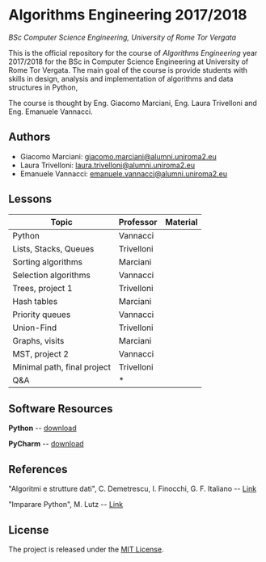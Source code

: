 # Algorithms Engineering 2017/2018

*BSc Computer Science Engineering, University of Rome Tor Vergata*

This is the official repository for the course of *Algorithms Engineering* year 2017/2018 for the BSc in Computer Science Engineering at University of Rome Tor Vergata.
The main goal of the course is provide students with skills in design, analysis and implementation of algorithms and data structures in Python,

The course is thought by Eng. Giacomo Marciani, Eng. Laura Trivelloni and Eng. Emanuele Vannacci.


## Authors
* Giacomo Marciani: [giacomo.marciani@alumni.uniroma2.eu](mailto:giacomo.marciani@alumni.uniroma2.eu)
* Laura Trivelloni: [laura.trivelloni@alumni.uniroma2.eu](mailto:laura.trivelloni@alumni.uniroma2.eu)
* Emanuele Vannacci: [emanuele.vannacci@alumni.uniroma2.eu](mailto:emanuele.vannacci@alumni.uniroma2.eu)


## Lessons
| Topic                            | Professor  | Material  |
|----------------------------------|------------|-----------|
| Python                           | Vannacci   |           |
| Lists, Stacks, Queues            | Trivelloni |           |
| Sorting algorithms               | Marciani   |           |
| Selection algorithms             | Vannacci   |           |
| Trees, project 1                 | Trivelloni |           |
| Hash tables                      | Marciani   |           |
| Priority queues                  | Vannacci   |           |
| Union-Find                       | Trivelloni |           |
| Graphs, visits                   | Marciani   |           |
| MST, project 2                   | Vannacci   |           |
| Minimal path, final project     | Trivelloni |           |
| Q&A                              | *          |           |


## Software Resources
**Python** -- [download](https://www.python.org/)

**PyCharm** -- [download](https://www.jetbrains.com/pycharm/)


## References
"Algoritmi e strutture dati", C. Demetrescu, I. Finocchi, G. F. Italiano -- [Link](https://www.amazon.it/Algoritmi-strutture-dati-Camil-Demetrescu/dp/8838664684)

"Imparare Python", M. Lutz -- [Link](https://www.amazon.it/Imparare-Python-Mark-Lutz/dp/8848125956)


## License
The project is released under the [MIT License](https://opensource.org/licenses/MIT).
